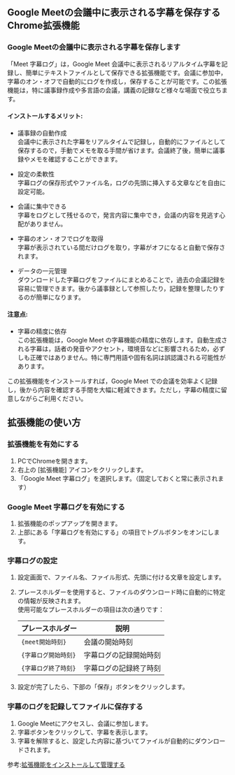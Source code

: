 ## Google Meetの会議中に表示される字幕を保存する Chrome拡張機能

### Google Meetの会議中に表示される字幕を保存します
「Meet 字幕ログ」は，Google Meet 会議中に表示されるリアルタイム字幕を記録し、簡単にテキストファイルとして保存できる拡張機能です。会議に参加中，字幕のオン・オフで自動的にログを作成し，保存することが可能です。この拡張機能は，特に議事録作成や多言語の会議，講義の記録など様々な場面で役立ちます。

#### インストールするメリット:

- 議事録の自動作成<br>
  会議中に表示された字幕をリアルタイムで記録し，自動的にファイルとして保存するので，手動でメモを取る手間が省けます。会議終了後，簡単に議事録やメモを確認することができます。

- 設定の柔軟性<br>
字幕ログの保存形式やファイル名，ログの先頭に挿入する文章などを自由に設定可能。

- 会議に集中できる<br>
字幕をログとして残せるので，発言内容に集中でき，会議の内容を見逃す心配がありません。

- 字幕のオン・オフでログを取得<br>
字幕が表示されている間だけログを取り，字幕がオフになると自動で保存されます。

- データの一元管理<br>
ダウンロードした字幕ログをファイルにまとめることで，過去の会議記録を容易に管理できます。後から議事録として参照したり，記録を整理したりするのが簡単になります。

#### 注意点:

-  字幕の精度に依存<br>
この拡張機能は，Google Meet の字幕機能の精度に依存します。自動生成される字幕は，話者の発音やアクセント，環境音などに影響されるため，必ずしも正確ではありません。特に専門用語や固有名詞は誤認識される可能性があります。

この拡張機能をインストールすれば，Google Meet での会議を効率よく記録し，後から内容を確認する手間を大幅に軽減できます。ただし，字幕の精度に留意しながらご利用ください。

## 拡張機能の使い方

### 拡張機能を有効にする
1. PCでChromeを開きます。
2. 右上の [拡張機能] アイコンをクリックします。
3. 「Google Meet 字幕ログ」を選択します。（固定しておくと常に表示されます）

### Google Meet 字幕ログを有効にする
1. 拡張機能のポップアップを開きます。
2. 上部にある「字幕ログを有効にする」の項目でトグルボタンをオンにします。

### 字幕ログの設定
1. 設定画面で、ファイル名、ファイル形式、先頭に付ける文章を設定します。  
2. プレースホルダーを使用すると、ファイルのダウンロード時に自動的に特定の情報が反映されます。  
   使用可能なプレースホルダーの項目は次の通りです：

    | プレースホルダー         | 説明                       |
    |--------------------------|----------------------------|
    | `{meet開始時刻}`          | 会議の開始時刻             |
    | `{字幕ログ開始時刻}`      | 字幕ログの記録開始時刻     |
    | `{字幕ログ終了時刻}`      | 字幕ログの記録終了時刻     |

3. 設定が完了したら、下部の「保存」ボタンをクリックします。

### 字幕のログを記録してファイルに保存する
1. Google Meetにアクセスし、会議に参加します。
2. 字幕ボタンをクリックして、字幕を表示します。
3. 字幕を解除すると、設定した内容に基づいてファイルが自動的にダウンロードされます。

参考:<a href="https://support.google.com/chrome_webstore/answer/2664769?hl=ja" class="">拡張機能をインストールして管理する</a>
